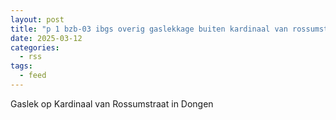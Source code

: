```yaml
---
layout: post
title: "p 1 bzb-03 ibgs overig gaslekkage buiten kardinaal van rossumstraat dongen 207092 207031"
date: 2025-03-12
categories: 
  - rss
tags: 
  - feed
---
```


Gaslek op Kardinaal van Rossumstraat in Dongen
